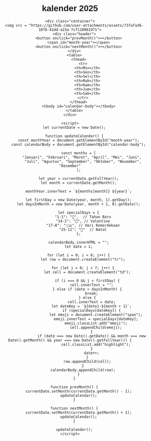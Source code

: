 # kalender 2025
                    
<html lang="id">
<head>
    <meta charset="UTF-8">
    <meta name="viewport" content="width=device-width, initial-scale=1.0">
    <title>Kalender Hewan Lucu</title>
    <style>
        body {
            font-family: 'Comic Sans MS', cursive, sans-serif;
            background : ![Image]('https://github.com/user-attachments/assets/737afa36-187b-41dd-a23a-7cf118061971') no-repeat center center fixed;
            background-size: cover;
            text-align: center;
            margin: 0;
            padding: 0;https:
        }
        .container {
            max-width: 400px;
            margin: 50px auto;
            padding: 20px;
            background: rgba(255, 255, 255, 0.8);
            border-radius: 15px;
            box-shadow: 5px 5px 15px rgba(0, 0, 0, 0.2);
            position: relative;
        }
        .header {
            display: flex;
            justify-content: space-between;
            align-items: center;
            font-size: 18px;
            font-weight: bold;
            margin-bottom: 10px;
        }
        button {
            background: #4da8da;
            color: white;
            border: none;
            padding: 5px 10px;
            border-radius: 5px;
            cursor: pointer;
            font-size: 16px;
        }
        button:hover {
            background: #3b8bbf;
        }
        table {
            width: 100%;
            border-collapse: collapse;
        }
        th, td {
            width: 14%;
            padding: 10px;
            text-align: center;
            font-size: 16px;
            border-radius: 10px;
        }
        th {
            background: #66c2ff;
            color: white;
        }
        td {
            background: #a3d5ff;
            cursor: pointer;
            position: relative;
        }
        td:hover {
            background: #87c0ff;
        }
        .highlight {
            background: #ffcc00 !important;
            color: #000;
            font-weight: bold;
        }
        .emoji {
            font-size: 20px;
            position: absolute;
            top: 5px;
            right: 5px;
        }
        .cute-character {
            width: 80px;
            height: 80px;
            position: absolute;
            top: -40px;
            right: -20px;
        }
    </style>
</head>
<body>

    <div class="container">
        <img src = "https://github.com/user-attachments/assets/737afa36-187b-41dd-a23a-7cf118061971">
        <div class="header">
            <button onclick="prevMonth()">⬅</button>
            <span id="month-year"></span>
            <button onclick="nextMonth()">➡</button>
        </div>
        <table>
            <thead>
                <tr>
                    <th>Min</th>
                    <th>Sen</th>
                    <th>Sel</th>
                    <th>Rab</th>
                    <th>Kam</th>
                    <th>Jum</th>
                    <th>Sab</th>
                </tr>
            </thead>
            <tbody id="calendar-body"></tbody>
        </table>
    </div>

    <script>
        let currentDate = new Date();

        function updateCalendar() {
            const monthYear = document.getElementById("month-year");
            const calendarBody = document.getElementById("calendar-body");

            const months = [
                "Januari", "Februari", "Maret", "April", "Mei", "Juni", 
                "Juli", "Agustus", "September", "Oktober", "November", "Desember"
            ];

            let year = currentDate.getFullYear();
            let month = currentDate.getMonth();

            monthYear.innerText = `${months[month]} ${year}`;

            let firstDay = new Date(year, month, 1).getDay();
            let daysInMonth = new Date(year, month + 1, 0).getDate();

            let specialDays = {
                "1-1": "🎉",  // Tahun Baru
                "14-2": "💖", // Valentine
                "17-8": "🇮🇩", // Hari Kemerdekaan
                "25-12": "🎄"  // Natal
            };

            calendarBody.innerHTML = "";
            let date = 1;

            for (let i = 0; i < 6; i++) {
                let row = document.createElement("tr");

                for (let j = 0; j < 7; j++) {
                    let cell = document.createElement("td");

                    if (i === 0 && j < firstDay) {
                        cell.innerText = "";
                    } else if (date > daysInMonth) {
                        break;
                    } else {
                        cell.innerText = date;
                        let dateKey = `${date}-${month + 1}`;
                        if (specialDays[dateKey]) {
                            let emoji = document.createElement("span");
                            emoji.innerText = specialDays[dateKey];
                            emoji.classList.add("emoji");
                            cell.appendChild(emoji);
                        }
                        if (date === new Date().getDate() && month === new Date().getMonth() && year === new Date().getFullYear()) {
                            cell.classList.add("highlight");
                        }
                        date++;
                    }
                    row.appendChild(cell);
                }
                calendarBody.appendChild(row);
            }
        }

        function prevMonth() {
            currentDate.setMonth(currentDate.getMonth() - 1);
            updateCalendar();
        }

        function nextMonth() {
            currentDate.setMonth(currentDate.getMonth() + 1);
            updateCalendar();
        }

        updateCalendar();
    </script>
